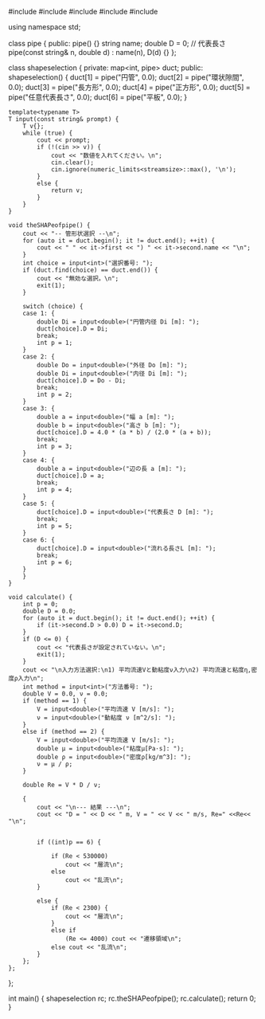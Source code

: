 #include <iostream>
#include <cmath>
#include <limits>
#include <map>
#include <string>

using namespace std;


class pipe {
public:
    pipe() {}
    string name;
    double D = 0; // 代表長さ
    pipe(const string& n, double d) : name(n), D(d) {}
};

class shapeselection {
private:
    map<int, pipe> duct;
public:
    shapeselection() {
        duct[1] = pipe("円管", 0.0);
        duct[2] = pipe("環状隙間", 0.0);
        duct[3] = pipe("長方形", 0.0);
        duct[4] = pipe("正方形", 0.0);
        duct[5] = pipe("任意代表長さ", 0.0);
        duct[6] = pipe("平板", 0.0);
    }

    template<typename T>
    T input(const string& prompt) {
        T v{};
        while (true) {
            cout << prompt;
            if (!(cin >> v)) {
                cout << "数値を入れてください。\n";
                cin.clear();
                cin.ignore(numeric_limits<streamsize>::max(), '\n');
            }
            else {
                return v;
            }
        }
    }

    void theSHAPeofpipe() {
        cout << "-- 管形状選択 --\n";
        for (auto it = duct.begin(); it != duct.end(); ++it) {
            cout << " " << it->first << ") " << it->second.name << "\n";
        }
        int choice = input<int>("選択番号: ");
        if (duct.find(choice) == duct.end()) {
            cout << "無効な選択。\n";
            exit(1);
        }

        switch (choice) {
        case 1: {
            double Di = input<double>("円管内径 Di [m]: ");
            duct[choice].D = Di;
            break;
            int p = 1;
        }
        case 2: {
            double Do = input<double>("外径 Do [m]: ");
            double Di = input<double>("内径 Di [m]: ");
            duct[choice].D = Do - Di;
            break;
            int p = 2;
        }
        case 3: {
            double a = input<double>("幅 a [m]: ");
            double b = input<double>("高さ b [m]: ");
            duct[choice].D = 4.0 * (a * b) / (2.0 * (a + b));
            break;
            int p = 3;
        }
        case 4: {
            double a = input<double>("辺の長 a [m]: ");
            duct[choice].D = a;
            break;
            int p = 4;
        }
        case 5: {
            duct[choice].D = input<double>("代表長さ D [m]: ");
            break;
            int p = 5;
        }
        case 6: {
            duct[choice].D = input<double>("流れる長さL [m]: ");
            break;
            int p = 6;
        }
        }
    }

    void calculate() {
        int p = 0;
        double D = 0.0;
        for (auto it = duct.begin(); it != duct.end(); ++it) {
            if (it->second.D > 0.0) D = it->second.D;
        }
        if (D <= 0) {
            cout << "代表長さが設定されていない。\n";
            exit(1);
        }
        cout << "\n入力方法選択:\n1) 平均流速Vと動粘度ν入力\n2) 平均流速と粘度η,密度ρ入力\n";
        int method = input<int>("方法番号: ");
        double V = 0.0, ν = 0.0;
        if (method == 1) {
            V = input<double>("平均流速 V [m/s]: ");
            ν = input<double>("動粘度 ν [m^2/s]: ");
        }
        else if (method == 2) {
            V = input<double>("平均流速 V [m/s]: ");
            double μ = input<double>("粘度μ[Pa·s]: ");
            double ρ = input<double>("密度ρ[kg/m^3]: ");
            ν = μ / ρ;
        }

        double Re = V * D / ν;

        {
            cout << "\n--- 結果 ---\n";
            cout << "D = " << D << " m, V = " << V << " m/s, Re=" <<Re<< "\n";


            if ((int)p == 6) {

                if (Re < 530000)
                    cout << "層流\n";
                else
                    cout << "乱流\n";
            }

            else {
                if (Re < 2300) {
                    cout << "層流\n";
                }
                else if
                    (Re <= 4000) cout << "遷移領域\n";
                else cout << "乱流\n";
            }
        };
    };
};

int main() {
    shapeselection rc;
    rc.theSHAPeofpipe();
    rc.calculate();
    return 0;
}
